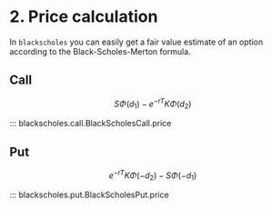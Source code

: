 # 2. Price calculation

<script
  src="https://cdn.mathjax.org/mathjax/latest/MathJax.js?config=TeX-AMS-MML_HTMLorMML"
  type="text/javascript">
</script>

In `blackscholes` you can easily get a fair value
estimate of an option according to the Black-Scholes-Merton formula.

## Call

$$S \Phi(d_1) - e^{-rT}K\Phi(d_2)$$

::: blackscholes.call.BlackScholesCall.price



## Put

$$e^{-rT}K\Phi(-d_2) - S\Phi(-d_1)$$

::: blackscholes.put.BlackScholesPut.price
